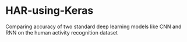 # HAR-using-Keras
Comparing accuracy of two standard deep learning models like CNN and RNN on the human activity recognition dataset
